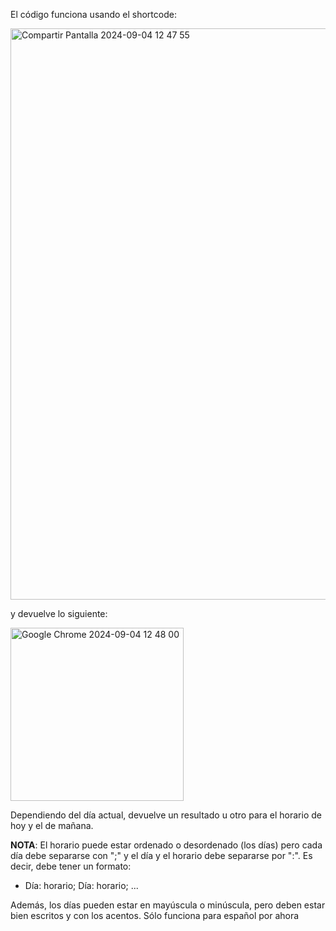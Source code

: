 El código funciona usando el shortcode:

<img width="914" alt="Compartir Pantalla 2024-09-04 12 47 55" src="https://github.com/user-attachments/assets/a481870e-f05b-40fb-8ce3-bf389d2b84d8">

y devuelve lo siguiente:

<img width="277" alt="Google Chrome 2024-09-04 12 48 00" src="https://github.com/user-attachments/assets/73837394-65c7-48a1-abdb-9f31b5349b7e">

Dependiendo del día actual, devuelve un resultado u otro para el horario de hoy y el de mañana.

**NOTA**: El horario puede estar ordenado o desordenado (los días) pero cada día debe separarse con ";" y el día y el horario debe separarse por ":". Es decir, debe tener un formato:
- Día: horario; Día: horario; ...

Además, los días pueden estar en mayúscula o minúscula, pero deben estar bien escritos y con los acentos. Sólo funciona para español por ahora
